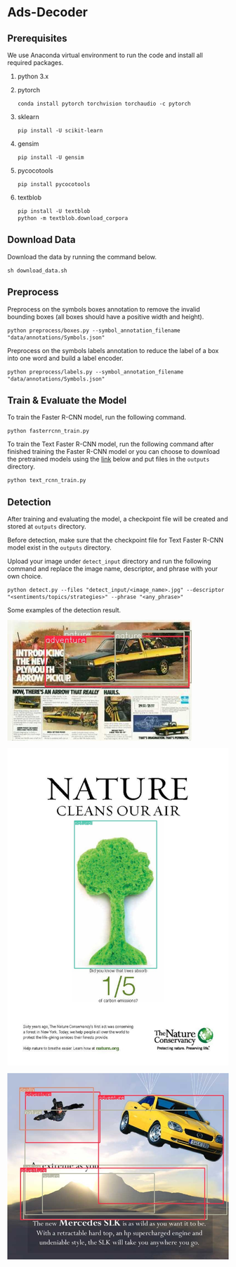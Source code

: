 # Ads-Decoder

## Prerequisites
We use Anaconda virtual environment to run the code and install all required packages.

1. python 3.x
2. pytorch

    ```
    conda install pytorch torchvision torchaudio -c pytorch
    ```

3. sklearn
    
    ```
    pip install -U scikit-learn
    ```

4. gensim

    ```
    pip install -U gensim
    ```

5. pycocotools

    ```
    pip install pycocotools
    ```
    
6. textblob

    ```
    pip install -U textblob
    python -m textblob.download_corpora
    ```

## Download Data
Download the data by running the command below.

    sh download_data.sh

## Preprocess
Preprocess on the symbols boxes annotation to remove the invalid bounding boxes (all boxes should have a positive width and height).

    python preprocess/boxes.py --symbol_annotation_filename "data/annotations/Symbols.json"

Preprocess on the symbols labels annotation to reduce the label of a box into one word and build a label encoder.

    python preprocess/labels.py --symbol_annotation_filename "data/annotations/Symbols.json"

## Train & Evaluate the Model

To train the Faster R-CNN model, run the following command.

    python fasterrcnn_train.py

To train the Text Faster R-CNN model, run the following command after finished training the Faster R-CNN model or you can choose to download the pretrained models using the [link](https://drive.google.com/file/d/1grz1hLD2C03j7DPhr42kDiOQUBFbqCS7/view?usp=sharing) below and put files in the `outputs` directory.

    python text_rcnn_train.py

## Detection

After training and evaluating the model, a checkpoint file will be created and stored at `outputs` directory.

Before detection, make sure that the checkpoint file for Text Faster R-CNN model exist in the `outputs` directory.

Upload your image under `detect_input` directory and run the following command and replace the image name, descriptor, and phrase with your own choice.

    python detect.py --files "detect_input/<image_name>.jpg" --descriptor "<sentiments/topics/strategies>" --phrase "<any_phrase>"

Some examples of the detection result.

![alt text](detect_output/1.jpg?raw=true)

![alt text](detect_output/2.jpg?raw=true)

![alt text](detect_output/7.jpg?raw=true)